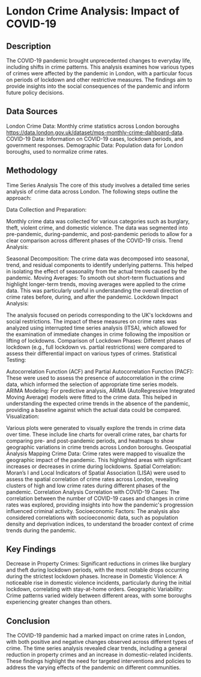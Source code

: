 
# London Crime Analysis: Impact of COVID-19
## Description
The COVID-19 pandemic brought unprecedented changes to everyday life, including shifts in crime patterns. This analysis examines how various types of crimes were affected by the pandemic in London, with a particular focus on periods of lockdown and other restrictive measures. The findings aim to provide insights into the social consequences of the pandemic and inform future policy decisions.

## Data Sources
London Crime Data: Monthly crime statistics across London boroughs https://data.london.gov.uk/dataset/mps-monthly-crime-dahboard-data.
COVID-19 Data: Information on COVID-19 cases, lockdown periods, and government responses.
Demographic Data: Population data for London boroughs, used to normalize crime rates.
## Methodology
Time Series Analysis
The core of this study involves a detailed time series analysis of crime data across London. The following steps outline the approach:

Data Collection and Preparation:

Monthly crime data was collected for various categories such as burglary, theft, violent crime, and domestic violence.
The data was segmented into pre-pandemic, during-pandemic, and post-pandemic periods to allow for a clear comparison across different phases of the COVID-19 crisis.
Trend Analysis:

Seasonal Decomposition: The crime data was decomposed into seasonal, trend, and residual components to identify underlying patterns. This helped in isolating the effect of seasonality from the actual trends caused by the pandemic.
Moving Averages: To smooth out short-term fluctuations and highlight longer-term trends, moving averages were applied to the crime data. This was particularly useful in understanding the overall direction of crime rates before, during, and after the pandemic.
Lockdown Impact Analysis:

The analysis focused on periods corresponding to the UK's lockdowns and social restrictions. The impact of these measures on crime rates was analyzed using interrupted time series analysis (ITSA), which allowed for the examination of immediate changes in crime following the imposition or lifting of lockdowns.
Comparison of Lockdown Phases: Different phases of lockdown (e.g., full lockdown vs. partial restrictions) were compared to assess their differential impact on various types of crimes.
Statistical Testing:

Autocorrelation Function (ACF) and Partial Autocorrelation Function (PACF): These were used to assess the presence of autocorrelation in the crime data, which informed the selection of appropriate time series models.
ARIMA Modeling: For predictive analysis, ARIMA (AutoRegressive Integrated Moving Average) models were fitted to the crime data. This helped in understanding the expected crime trends in the absence of the pandemic, providing a baseline against which the actual data could be compared.
Visualization:

Various plots were generated to visually explore the trends in crime data over time. These include line charts for overall crime rates, bar charts for comparing pre- and post-pandemic periods, and heatmaps to show geographic variations in crime trends across London boroughs.
Geospatial Analysis
Mapping Crime Data: Crime rates were mapped to visualize the geographic impact of the pandemic. This highlighted areas with significant increases or decreases in crime during lockdowns.
Spatial Correlation: Moran’s I and Local Indicators of Spatial Association (LISA) were used to assess the spatial correlation of crime rates across London, revealing clusters of high and low crime rates during different phases of the pandemic.
Correlation Analysis
Correlation with COVID-19 Cases: The correlation between the number of COVID-19 cases and changes in crime rates was explored, providing insights into how the pandemic's progression influenced criminal activity.
Socioeconomic Factors: The analysis also considered correlations with socioeconomic data, such as population density and deprivation indices, to understand the broader context of crime trends during the pandemic.
## Key Findings
Decrease in Property Crimes: Significant reductions in crimes like burglary and theft during lockdown periods, with the most notable drops occurring during the strictest lockdown phases.
Increase in Domestic Violence: A noticeable rise in domestic violence incidents, particularly during the initial lockdown, correlating with stay-at-home orders.
Geographic Variability: Crime patterns varied widely between different areas, with some boroughs experiencing greater changes than others.
## Conclusion
The COVID-19 pandemic had a marked impact on crime rates in London, with both positive and negative changes observed across different types of crime. The time series analysis revealed clear trends, including a general reduction in property crimes and an increase in domestic-related incidents. These findings highlight the need for targeted interventions and policies to address the varying effects of the pandemic on different communities.
